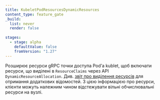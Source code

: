 ```yaml
---
title: KubeletPodResourcesDynamicResources
content_type: feature_gate
_build:
  list: never
  render: false
  
stages:
  - stage: alpha
    defaultValue: false
    fromVersion: "1.27"  
---
```

Розширює ресурси gRPC точки доступа Podʼа kublet, щоб включати ресурси, що виділені в `ResourceClaims` через API `DynamicResourceAllocation`. Див. [звіт про виділення ресурсів](/docs/concepts/extend-kubernetes/compute-storage-net/device-plugins/#monitoring-device-plugin-resources) для отримання додаткових відомостей. З цією інформацією про ресурси, клієнти можуть належним чином відстежувати вільні обчислювальні ресурси на вузлі.

